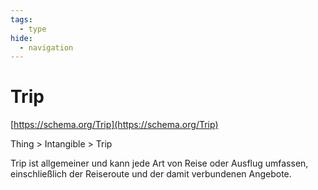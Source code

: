```yaml
---
tags:
  - type
hide:
  - navigation
---
```


# Trip
[https://schema.org/Trip](https://schema.org/Trip)

Thing > Intangible > Trip

Trip ist allgemeiner und kann jede Art von Reise oder Ausflug umfassen, einschließlich der Reiseroute und der damit verbundenen Angebote.
